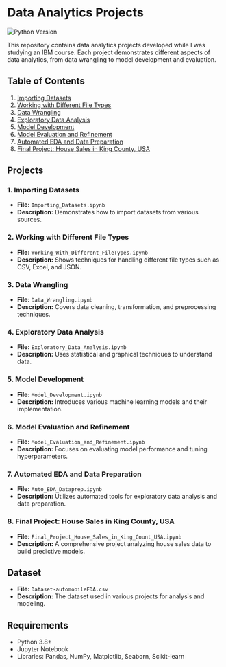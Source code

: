 # Data Analytics Projects

![Python Version](https://img.shields.io/badge/Python-3.8%2B-blue)

This repository contains data analytics projects developed while I was studying an IBM course. Each project demonstrates different aspects of data analytics, from data wrangling to model development and evaluation.

## Table of Contents
1. [Importing Datasets](#1-importing-datasets)
2. [Working with Different File Types](#2-working-with-different-file-types)
3. [Data Wrangling](#3-data-wrangling)
4. [Exploratory Data Analysis](#4-exploratory-data-analysis)
5. [Model Development](#5-model-development)
6. [Model Evaluation and Refinement](#6-model-evaluation-and-refinement)
7. [Automated EDA and Data Preparation](#7-automated-eda-and-data-preparation)
8. [Final Project: House Sales in King County, USA](#8-final-project-house-sales-in-king-county-usa)

## Projects

### 1. Importing Datasets
- **File:** `Importing_Datasets.ipynb`
- **Description:** Demonstrates how to import datasets from various sources.

### 2. Working with Different File Types
- **File:** `Working_With_Different_FileTypes.ipynb`
- **Description:** Shows techniques for handling different file types such as CSV, Excel, and JSON.

### 3. Data Wrangling
- **File:** `Data_Wrangling.ipynb`
- **Description:** Covers data cleaning, transformation, and preprocessing techniques.

### 4. Exploratory Data Analysis
- **File:** `Exploratory_Data_Analysis.ipynb`
- **Description:** Uses statistical and graphical techniques to understand data.

### 5. Model Development
- **File:** `Model_Development.ipynb`
- **Description:** Introduces various machine learning models and their implementation.

### 6. Model Evaluation and Refinement
- **File:** `Model_Evaluation_and_Refinement.ipynb`
- **Description:** Focuses on evaluating model performance and tuning hyperparameters.

### 7. Automated EDA and Data Preparation
- **File:** `Auto_EDA_Dataprep.ipynb`
- **Description:** Utilizes automated tools for exploratory data analysis and data preparation.

### 8. Final Project: House Sales in King County, USA
- **File:** `Final_Project_House_Sales_in_King_Count_USA.ipynb`
- **Description:** A comprehensive project analyzing house sales data to build predictive models.

## Dataset
- **File:** `Dataset-automobileEDA.csv`
- **Description:** The dataset used in various projects for analysis and modeling.

## Requirements
- Python 3.8+
- Jupyter Notebook
- Libraries: Pandas, NumPy, Matplotlib, Seaborn, Scikit-learn
